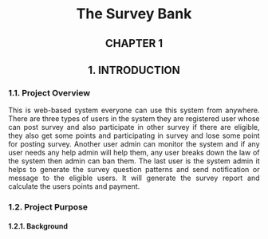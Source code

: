 <h1 align="center">The Survey Bank</h1>

<h2 align="center">CHAPTER 1</h2>
<h2 align="center">1. INTRODUCTION</h2>
<h3>1.1. Project Overview </h3>
<p align="justify">This is web-based system everyone can use this system from anywhere. There are three 
types of users in the system they are registered user whose can post survey and also 
participate in other survey if there are eligible, they also get some points and participating 
in survey and lose some point for posting survey.  
Another user admin can monitor the system and if any user needs any help admin will help 
them, any user breaks down the law of the system then admin can ban them.  
The last user is the system admin it helps to generate the survey question patterns and send 
notification or message to the eligible users. It will generate the survey report and calculate 
the users points and payment. </P>
<h3>1.2. Project Purpose </h3>
<h4>1.2.1. Background </h4>
<p align="justify>Day by day our life becomes more easier to easier and we save our valuable time. That’s 
why we find out the difficulties and make the task easier. For the education purpose we do 
many surveys and generate many types of report that’s kills our time. If there the 
automation system for the survey and automation for generating reports, it makes our life 
easier and saves our time. There are many web application and tools for completing the 
survey but there some limitations like generating the reports file and creating survey 
questions. This system will overcome all the problems and do something new and valuable.</p>
<h3>1.3. Proposed System Model (Block Diagram)</h3>
<img src="https://i.ibb.co/MPTxMSq/blockdiagram.jpg" alt="blockdiagram" border="0">
